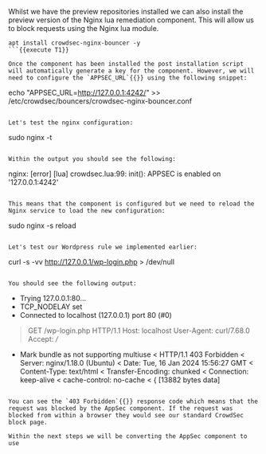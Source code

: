 Whilst we have the preview repositories installed we can also install the preview version of the Nginx lua remediation component. This will allow us to block requests using the Nginx lua module.

```
apt install crowdsec-nginx-bouncer -y
```{{execute T1}}

Once the component has been installed the post installation script will automatically generate a key for the component. However, we will need to configure the `APPSEC_URL`{{}} using the following snippet:

```
echo "APPSEC_URL=http://127.0.0.1:4242/" >> /etc/crowdsec/bouncers/crowdsec-nginx-bouncer.conf
```{{execute T1}}

Let's test the nginx configuration:

```
sudo nginx -t
```{{execute T1}}

Within the output you should see the following:

```
nginx: [error] [lua] crowdsec.lua:99: init(): APPSEC is enabled on '127.0.0.1:4242'
```{{}}

This means that the component is configured but we need to reload the Nginx service to load the new configuration:

```
sudo nginx -s reload
```{{execute T1}}

Let's test our Wordpress rule we implemented earlier:

```
curl -s -vv http://127.0.0.1/wp-login.php > /dev/null
```{{execute T1}}

You should see the following output:

```
*   Trying 127.0.0.1:80...
* TCP_NODELAY set
* Connected to localhost (127.0.0.1) port 80 (#0)
> GET /wp-login.php HTTP/1.1
> Host: localhost
> User-Agent: curl/7.68.0
> Accept: */*
> 
* Mark bundle as not supporting multiuse
< HTTP/1.1 403 Forbidden
< Server: nginx/1.18.0 (Ubuntu)
< Date: Tue, 16 Jan 2024 15:56:27 GMT
< Content-Type: text/html
< Transfer-Encoding: chunked
< Connection: keep-alive
< cache-control: no-cache
< 
{ [13882 bytes data]
```{{}}

You can see the `403 Forbidden`{{}} response code which means that the request was blocked by the AppSec component. If the request was blocked from within a browser they would see our standard CrowdSec block page.

Within the next steps we will be converting the AppSec component to use 

